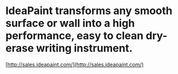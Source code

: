 <!--
id: 140272373
link: http://tumblr.atmos.org/post/140272373/ideapaint-transforms-any-smooth-surface-or-wall-into-a
slug: ideapaint-transforms-any-smooth-surface-or-wall-into-a
date: Sun Jul 12 2009 11:01:05 GMT-0700 (PDT)
publish: 2009-07-012
tags: 
title: IdeaPaint transforms any smooth surface or wall into a high performance, easy to clean dry-erase writing instrument.
-->


IdeaPaint transforms any smooth surface or wall into a high performance, easy to clean dry-erase writing instrument.
====================================================================================================================

[http://sales.ideapaint.com/](http://sales.ideapaint.com/)

